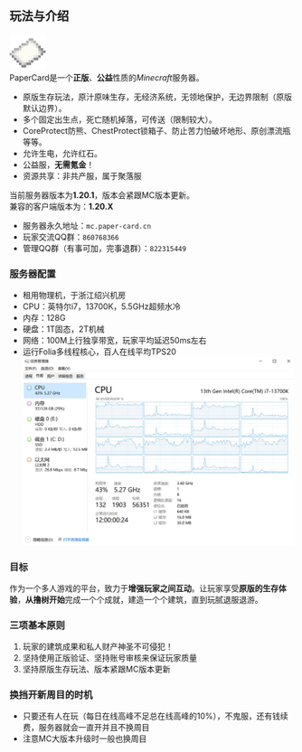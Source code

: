 ## 玩法与介绍
![Logo](./icon.png)
<br />
PaperCard是一个**正版**、**公益**性质的*Minecraft*服务器。

- 原版生存玩法，原汁原味生存，无经济系统，无领地保护，无边界限制（原版默认边界）。
- 多个固定出生点，死亡随机掉落，可传送（限制较大）。
- CoreProtect防熊、ChestProtect锁箱子、防止苦力怕破坏地形、原创漂流瓶等等。
- 允许生电，允许红石。
- 公益服，**无需氪金**！
- 资源共享：非共产服，属于聚落服

当前服务器版本为**1.20.1**，版本会紧跟MC版本更新。<br />
兼容的客户端版本为：**1.20.X**

- 服务器永久地址：`mc.paper-card.cn`
- 玩家交流QQ群：`860768366`
- 管理QQ群（有事可加，完事退群）：`822315449`


### 服务器配置
- 租用物理机，于浙江绍兴机房
- CPU：英特尔i7，13700K，5.5GHz超频水冷
- 内存：128G
- 硬盘：1T固态，2T机械
- 网络：100M上行独享带宽，玩家平均延迟50ms左右
- 运行Folia多线程核心，百人在线平均TPS20
![服务器配置](image-8.png)

### 目标
作为一个多人游戏的平台，致力于**增强玩家之间互动**。让玩家享受**原版的生存体验**，**从撸树开始**完成一个个成就，建造一个个建筑，直到玩腻退服退游。

### 三项基本原则
1. 玩家的建筑成果和私人财产神圣不可侵犯！
2. 坚持使用正版验证、坚持账号审核来保证玩家质量
3. 坚持原版生存玩法、版本紧跟MC版本更新

### 换挡开新周目的时机
- 只要还有人在玩（每日在线高峰不足总在线高峰的10%），不鬼服，还有钱续费，服务器就会一直开并且不换周目
- 注意MC大版本升级时一般也换周目